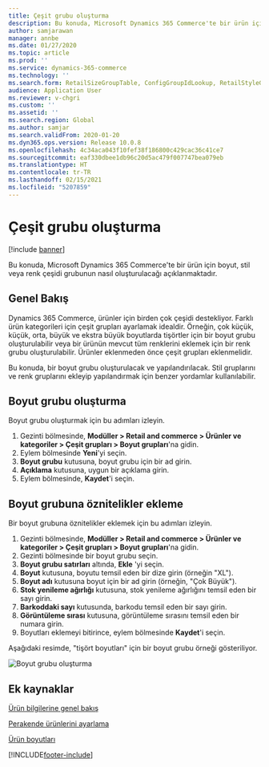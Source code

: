```yaml
---
title: Çeşit grubu oluşturma
description: Bu konuda, Microsoft Dynamics 365 Commerce'te bir ürün için boyut, stil veya renk çeşidi grubunun nasıl oluşturulacağı açıklanmaktadır.
author: samjarawan
manager: annbe
ms.date: 01/27/2020
ms.topic: article
ms.prod: ''
ms.service: dynamics-365-commerce
ms.technology: ''
ms.search.form: RetailSizeGroupTable, ConfigGroupIdLookup, RetailStyleGroupTable
audience: Application User
ms.reviewer: v-chgri
ms.custom: ''
ms.assetid: ''
ms.search.region: Global
ms.author: samjar
ms.search.validFrom: 2020-01-20
ms.dyn365.ops.version: Release 10.0.8
ms.openlocfilehash: 4c34aca043f10fef38f186800c429cac36c41ce7
ms.sourcegitcommit: eaf330dbee1db96c20d5ac479f007747bea079eb
ms.translationtype: HT
ms.contentlocale: tr-TR
ms.lasthandoff: 02/15/2021
ms.locfileid: "5207859"
---
```

# <a name="create-a-variant-group"></a>Çeşit grubu oluşturma


[!include [banner](includes/banner.md)]

Bu konuda, Microsoft Dynamics 365 Commerce'te bir ürün için boyut, stil veya renk çeşidi grubunun nasıl oluşturulacağı açıklanmaktadır.

## <a name="overview"></a>Genel Bakış

Dynamics 365 Commerce, ürünler için birden çok çeşidi destekliyor. Farklı ürün kategorileri için çeşit grupları ayarlamak idealdir. Örneğin, çok küçük, küçük, orta, büyük ve ekstra büyük boyutlarda tişörtler için bir boyut grubu oluşturulabilir veya bir ürünün mevcut tüm renklerini eklemek için bir renk grubu oluşturulabilir. Ürünler eklenmeden önce çeşit grupları eklenmelidir.

Bu konuda, bir boyut grubu oluşturulacak ve yapılandırılacak. Stil gruplarını ve renk gruplarını ekleyip yapılandırmak için benzer yordamlar kullanılabilir.

## <a name="create-a-size-group"></a>Boyut grubu oluşturma

Boyut grubu oluşturmak için bu adımları izleyin.
 
1. Gezinti bölmesinde, **Modüller \> Retail and commerce \> Ürünler ve kategoriler \> Çeşit grupları \> Boyut grupları**'na gidin.
1. Eylem bölmesinde **Yeni**'yi seçin.
1. **Boyut grubu** kutusuna, boyut grubu için bir ad girin.
1. **Açıklama** kutusuna, uygun bir açıklama girin.
1. Eylem bölmesinde, **Kaydet**'i seçin.

## <a name="add-attributes-to-the-size-group"></a>Boyut grubuna öznitelikler ekleme

Bir boyut grubuna öznitelikler eklemek için bu adımları izleyin.

1. Gezinti bölmesinde, **Modüller \> Retail and commerce \> Ürünler ve kategoriler \> Çeşit grupları \> Boyut grupları**'na gidin.
1. Gezinti bölmesinde bir boyut grubu seçin.
1. **Boyut grubu satırları** altında, **Ekle** 'yi seçin.
1. **Boyut** kutusuna, boyutu temsil eden bir dize girin (örneğin "XL").
1. **Boyut adı** kutusuna boyut için bir ad girin (örneğin, "Çok Büyük").
1. **Stok yenileme ağırlığı** kutusuna, stok yenileme ağırlığını temsil eden bir sayı girin.
1. **Barkoddaki sayı** kutusunda, barkodu temsil eden bir sayı girin.
1. **Görüntüleme sırası** kutusuna, görüntüleme sırasını temsil eden bir numara girin.
1. Boyutları eklemeyi bitirince, eylem bölmesinde **Kaydet**'i seçin.

Aşağıdaki resimde, "tişört boyutları" için bir boyut grubu örneği gösteriliyor.

![Boyut grubu oluşturma](media/create-variant-group.png)

## <a name="additional-resources"></a>Ek kaynaklar

[Ürün bilgilerine genel bakış](../supply-chain/pim/product-information.md?toc=/dynamics365/commerce/toc.json)

[Perakende ürünlerini ayarlama](set-up-retail-products.md)

[Ürün boyutları](../supply-chain/pim/product-dimensions.md?toc=/dynamics365/commerce/toc.json)


[!INCLUDE[footer-include](../includes/footer-banner.md)]